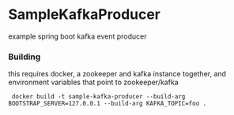 # SampleKafkaProducer
example spring boot kafka event producer 

### Building
this requires docker, a zookeeper and kafka instance together, and environment variables that point to zookeeper/kafka 
```
 docker build -t sample-kafka-producer --build-arg BOOTSTRAP_SERVER=127.0.0.1 --build-arg KAFKA_TOPIC=foo .
```
